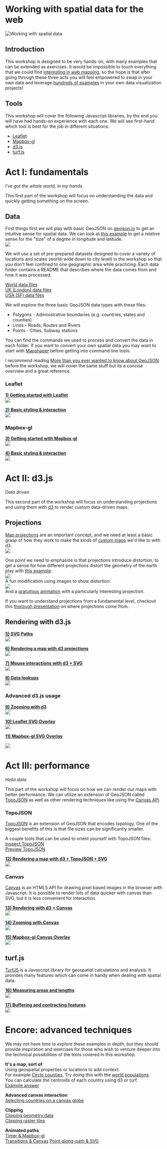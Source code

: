 # Working with spatial data for the web

![Working with spatial data](img/header.png)

## Introduction

This workshop is designed to be very hands-on, with many examples that can be
extended as exercises. It would be impossible to touch everything that we could
find [interesting in web mapping](https://hi.stamen.com/an-ode-to-d3-js-projections-9d6477d6da0b#.1hr10rltk),
so the hope is that after going through these three acts you will feel empowered
to swap in your own data and leverage [hundreds of examples](http://blockbuilder.org/search#api=geo.path) in your own data visualization projects!

## Tools

This workshop will cover the following Javascript libraries, by the end you will have had
hands-on experience with each one. We will see first-hand which tool is best for the
job in different situations.

* [Leaflet](http://leafletjs.com)
* [Mapbox-gl](https://www.mapbox.com/mapbox-gl-js/examples/)
* [d3.js](http://d3js.org)
* [turf.js](http://turfjs.org/)


# Act I: fundamentals
_I've got the whole world, in my hands_

This first part of the workshop will focus on understanding the data and quickly getting something on the screen.

## Data

First things first we will play with basic GeoJSON on [geojson.io](http://geojson.io) to get an intuitive sense for spatial data.
We can look at [this example](http://blockbuilder.org/enjalot/9a51c6ef89a3625684bf) to get a relative sense for the "size" of a degree in longitude and latitude.  
[<img src="https://gist.github.com/enjalot/9a51c6ef89a3625684bf/raw/da78aefb6caca640fbad4432e6c7f2c4ba2cbf0f/thumbnail.png">](http://blockbuilder.org/enjalot/9a51c6ef89a3625684bf)

We will use a set of pre-prepared datasets designed to cover a variety of locations and scales (world-wide
down to city level) in the workshop so that you don't feel confined to one geographic area
while practicing. Each data folder contains a README that describes where the
data comes from and how it was processed:

[World data files](data/world)  
[UK (London) data files](data/UK)  
[USA (SF) data files](data/USA)

We will explore the three basic GeoJSON data types with these files:  
* Polygons - Administrative boundaries (e.g. countries, states and counties)
* Lines - Roads, Routes and Rivers
* Points - Cities, Subway stations

You can find the commands we used to process and convert the data in each folder.
If you want to convert your own spatial data you may want to start with
[Mapshaper](http://www.mapshaper.org/) before getting into command line tools.

I recommend reading [More than you ever wanted to know about GeoJSON](http://www.macwright.org/2015/03/23/geojson-second-bite.html)
before the workshop, we will cover the same stuff but its a concise overview and a great reference.


### Leaflet
**[1) Getting started with Leaflet](https://github.com/enjalot/wwsd/issues/1)**  
[<img src="https://gist.github.com/enjalot/208dd99b6ed6a424513524d963880700/raw/c026672c7dc702708f1d5a5ef5097da2e336dc20/thumbnail.png">](https://github.com/enjalot/wwsd/issues/1)

**[2) Basic styling & interaction](https://github.com/enjalot/wwsd/issues/2)**  
[<img src="https://gist.githubusercontent.com/enjalot/0c8028933d402fb4823a5b0067b12a56/raw/2f8a6bb6ffd901059f95565f74175237a25d70fe/thumbnail.png">](https://github.com/enjalot/wwsd/issues/2)

### Mapbox-gl

**[3) Getting started with Mapbox-gl](https://github.com/enjalot/wwsd/issues/3)**  
[<img src="https://gist.github.com/enjalot/b81e02d752855d106f88a9c0e42e65a0/raw/f897bad8e804af7428c1d4419daca4f13e1cd2d3/thumbnail.png">](https://github.com/enjalot/wwsd/issues/3)

**[4) Basic styling & interaction](https://github.com/enjalot/wwsd/issues/4)**  
[<img src="https://camo.githubusercontent.com/a0747cb59f501c6e675ccb21d04914a79ca31a38/68747470733a2f2f676973742e6769746875622e636f6d2f656e6a616c6f742f32316335356666313031323239656534366631323265623962643165346237372f7261772f326333646235363337613835373531616236353638636337386634623334636436663365323666322f7468756d626e61696c2e706e67">](https://github.com/enjalot/wwsd/issues/4)


# Act II: d3.js
_Data driven_  

This second part of the workshop will focus on understanding projections and using them
with [d3](http://d3js.org) to render custom data-driven maps.

## Projections
[Map projections](https://en.wikipedia.org/wiki/Map_projection) are an important concept, and we need at least a basic grasp
of how they work to make the kinds of [custom maps](https://hi.stamen.com/an-ode-to-d3-js-projections-9d6477d6da0b#.bemxsm2j1) we'd like to with d3.  
[<img src="https://gist.github.com/enjalot/b3dcf273c3c6d56411b6/raw/d01821a6ae8e6e78681984fdfc52aa7f2fa4eb14/thumbnail.png">](https://hi.stamen.com/an-ode-to-d3-js-projections-9d6477d6da0b#.bemxsm2j1)

One point we need to emphasize is that projections introduce distortion,
to get a sense for how different projections distort the geometry of the earth play with [this example](http://blockbuilder.org/enjalot/bd552e711b8325c64729):  
[<img src="https://gist.github.com/enjalot/bd552e711b8325c64729/raw/0c08b1ff1f690f12d476de724ac8a8084a137567/thumbnail.png">](http://blockbuilder.org/enjalot/bd552e711b8325c64729)  
A fun modification using images to show distortion:  
[<img src="https://gist.github.com/enjalot/5233898432653069ea8e/raw/96143ed7dd56e0a576e91b1362e16442d5f9f77b/thumbnail.png">](http://blockbuilder.org/enjalot/5233898432653069ea8e)  
And a [gratuitous animation](http://blockbuilder.org/enjalot/27969219a945e2bd20dc) with a particularly interesting projection.

If you want to understand projections from a fundamental level, checkout this [thorough presentation](http://lyzidiamond.com/geodesy-pt-1/#0) on where projections come from.





## Rendering with d3.js

**[5) SVG Paths](https://github.com/enjalot/wwsd/issues/5)**  
[<img src="https://gist.githubusercontent.com/enjalot/6c13610b33ed9d3f5b052fa3fc20ba56/raw/95497d048c07a95148b0d629d9dd34362a10c48c/thumbnail.png">](https://github.com/enjalot/wwsd/issues/5)

**[6) Rendering a map with d3 projections](https://github.com/enjalot/wwsd/issues/6)**   
[<img src="https://gist.githubusercontent.com/enjalot/c069550b4fc4fb409430829f07bd78f2/raw/74dce341847482d9dfd387b2aa6127eab539c3ba/thumbnail.png">](https://github.com/enjalot/wwsd/issues/6)

**[7) Mouse interactions with d3 + SVG](https://github.com/enjalot/wwsd/issues/7)**  
[<img src="https://gist.github.com/enjalot/b37e8dac613d0a39c5b4c2f0e13e1277/raw/c82cb9e878a20d632ce54700203dfb9070b12998/thumbnail.png">](https://github.com/enjalot/wwsd/issues/7)

**[8) Data lookups](https://github.com/enjalot/wwsd/issues/8)**  
[<img src="https://gist.github.com/enjalot/f071fe9f332c62cb7bcad13ae5d645d8/raw/9d153c338e5c793107c2bba894c956cd592eee67/thumbnail.png">](https://github.com/enjalot/wwsd/issues/8)




### Advanced d3.js usage

**[9) Zooming with d3](https://github.com/enjalot/wwsd/issues/9)**  
[<img src="https://gist.githubusercontent.com/mbostock/4987520/raw/2eb118ef3ac0869552c6ce5cb77c625c6558e5cb/thumbnail.png">](https://github.com/enjalot/wwsd/issues/9)

**[10) Leaflet SVG Overlay](https://github.com/enjalot/wwsd/issues/10)**  
[<img src="https://gist.githubusercontent.com/enjalot/eaf648eb5fd33a59b3865d8fc4f5eade/raw/4f59de7db1310a2c851c029054fa96b83dbfa495/thumbnail.png">](https://github.com/enjalot/wwsd/issues/10)

**[11) Mapbox-gl SVG Overlay](https://github.com/enjalot/wwsd/issues/11)**

[<img src="https://gist.githubusercontent.com/enjalot/0d87f32a1ccb9a720d29ba74142ba365/raw/231cfdc132d214a7b7830173f33338ef236e6c1c/thumbnail.png">](https://github.com/enjalot/wwsd/issues/11)


# Act III: performance
_Hella data_  

This part of the workshop will focus on how we can render our maps with better performance.
We can utilize an extension of GeoJSON called [TopoJSON](https://github.com/mbostock/topojson) as well as other rendering techniques like using the [Canvas API](https://developer.mozilla.org/en-US/docs/Web/API/Canvas_API).

### TopoJSON
[TopoJSON](https://github.com/mbostock/topojson) is an extension of GeoJSON that encodes topology. One of the biggest benefits of this is
that file sizes can be significantly smaller.

A couple tools that can be used to orient yourself with TopoJSON files:  
[Inspect TopoJSON](http://blockbuilder.org/enjalot/63d06e2ccadad0cb30dc5f920efd1cdf)   
[Preview TopoJSON](http://blockbuilder.org/enjalot/fe2a8ee0ad59a58ce295f035419d9e63)  




**[12) Rendering a map with d3 + TopoJSON + SVG](https://github.com/enjalot/wwsd/issues/12)**  
[<img src="https://gist.githubusercontent.com/enjalot/4a449bee40e7b74108de89e303a2a284/raw/09d140a991f7cbbe507b6d01086c2c6a3c79a90d/thumbnail.png">](https://github.com/enjalot/wwsd/issues/12)





### Canvas
[Canvas](https://developer.mozilla.org/en-US/docs/Web/API/Canvas_API) is an HTML5 API for drawing pixel based images in the browser with Javascript.
It is possible to render lots of data quicker with canvas than SVG, but it is less convenient for interaction.

**[13) Rendering with d3 + Canvas](https://github.com/enjalot/wwsd/issues/13)**  
[<img src="https://gist.github.com/enjalot/f6ac38e86de3e7d4cbe109ed601fa6d7/raw/64141ff1ccc42e112fd1f17c713f5d424a7f9a82/thumbnail.png">](https://github.com/enjalot/wwsd/issues/13)

**[14) Zooming with Canvas](https://github.com/enjalot/wwsd/issues/13)**  
[<img src="https://gist.githubusercontent.com/mbostock/4987520/raw/2eb118ef3ac0869552c6ce5cb77c625c6558e5cb/thumbnail.png">](https://github.com/enjalot/wwsd/issues/14)

**[15) Mapbox-gl Canvas Overlay](https://github.com/enjalot/wwsd/issues/13)**  
[<img src="https://camo.githubusercontent.com/61b545167b62b6af1c5634be6afff5bb0369ab2c/68747470733a2f2f676973742e6769746875622e636f6d2f656e6a616c6f742f63656636326535313966393439313666363265383531643337386365653034332f7261772f636639366332656238663966323333386165393637346231643266393362636438306664323262362f7468756d626e61696c2e706e67">](https://github.com/enjalot/wwsd/issues/15)

## turf.js

[TurfJS](http://turfjs.org) is a Javascript library for geospatial calculations and analysis.
It provides many features which can come in handy when dealing with spatial data.

**[16) Measuring areas and lengths]()**  
[<img src="https://gist.github.com/enjalot/7e1c6eda09fb3c8cb64453a79e760f25/raw/d0006272e088f9a7012fbbd85c6594c47ea9d8e3/thumbnail.png">](https://github.com/enjalot/wwsd/issues/16)

**[17) Buffering and contracting features]()**  
[<img src="https://gist.github.com/enjalot/397af58276d926193d28b8023b2400f2/raw/53ceb523af4237bb5b464e2475a968c716300545/thumbnail.png">](https://github.com/enjalot/wwsd/issues/17)

# Encore: advanced techniques
We may not have time to explore these examples in depth, but they should provide
inspiration and exercises for those who wish to venture deeper into the technical
possibilities of the tools covered in this workshop.

**It's a map, sort of**  
Using geospatial properties or locations to add context:  
For example [Circle counties](http://bl.ocks.org/mbostock/4206975),
Try doing this with the [world populations](http://enjalot.github.io/wwsd/data/world/ne_50m_admin_0_countries.topojson).  
You can calculate the centroids of each country using d3 or turf.   
[Example answer](http://blockbuilder.org/eesur/14e16ab00342ea44e46f3fa45a2bbf08)

**Advanced canvas interaction**   
[Selecting countries on a canvas globe](http://bl.ocks.org/syntagmatic/6645345)  

**Clipping**  
[Clipping geometry data](http://blockbuilder.org/mbostock/6301872)  
[Clipping raster tiles](http://bl.ocks.org/enjalot/985de8fcd65d37583949edbf280f2632)  

**Animated paths**  
[Timer & Mapbox-gl](http://bl.ocks.org/enjalot/4ff31e96860f38d4fd58)  
[Transitions & Canvas](http://blockbuilder.org/rveciana/502db152b70cddfd554e9d48ee23e279)
[Point-along-path & SVG](http://blockbuilder.org/wboykinm/5689397a1236ec79c0e94a162bd4d566)
